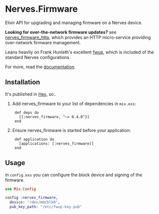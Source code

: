 # Nerves.Firmware

Elixir API for upgrading and managing firmware on a Nerves device.

**Looking for over-the-network firmware updates?** see
[nerves_firmware_http](https://github.com/nerves-project/nerves_firmware_http), which provides an HTTP micro-service providing over-network firmware management.

Leans heavily on Frank Hunleth's excellent [fwup](https://github.com/fhunleth/fwup), which is included of the standard Nerves configurations.

For more, read the [documentation](https://hexdocs.pm/nerves_firmware).

## Installation

It's published in [Hex](https://hex.pm/packages/nerves_firmware), so..

  1. Add nerves_firmware to your list of dependencies in `mix.exs`:

          def deps do
            [{:nerves_firmware, "~> 0.4.0"}]
          end

  2. Ensure nerves_firmware is started before your application:

          def application do
            [applications: [:nerves_firmware]]
          end

## Usage
in `config.exs` you can configure the block device and signing of the firmware.

``` elixir
use Mix.Config

config :nerves_firmware,
  device: "/dev/mmcblk0",
  pub_key_path: "/etc/fwup-key.pub"
```
